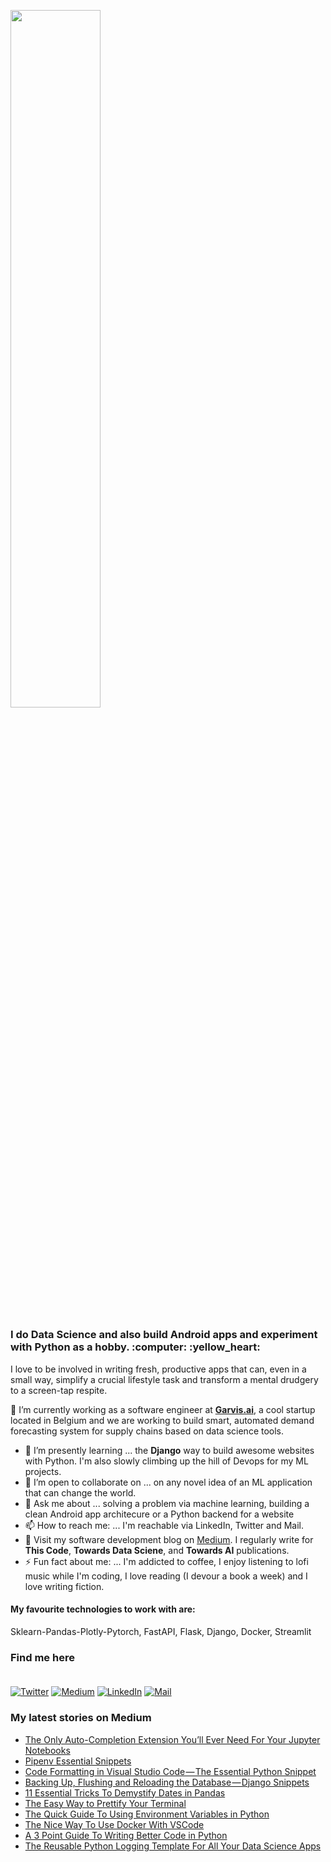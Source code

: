 <p  align="left" > <img width=53.5%  src="https://user-images.githubusercontent.com/34805906/94922526-0481e200-04d8-11eb-9300-e42c9bfea9f8.png"></p> 

<h3>I do Data Science and also build Android apps and experiment with Python as a hobby. :computer:  :yellow_heart: </h3>

I love to be involved in writing fresh, productive apps that can, even in a small way, simplify a crucial lifestyle task and transform a mental drudgery to a screen-tap respite.  

🔭 I’m currently working as a software engineer at [**Garvis.ai**](https://www.garvis.ai/), a cool startup located in Belgium and we are working to build smart, automated demand forecasting system for supply chains based on data science tools.

- 🌱 I’m presently learning ... the **Django** way to build awesome websites with Python. I'm also slowly climbing up the hill of Devops for my ML projects. 
- 👯 I’m open to collaborate on ... on any novel idea of an ML application that can change the world.
- 💬 Ask me about ... solving a problem via machine learning, building a clean Android app architecure or a Python backend for a website 
- 📫 How to reach me: ... I'm reachable via LinkedIn, Twitter and Mail.
- :book: Visit my software development blog on [Medium](https://medium.com/@ipom). I regularly write for **This Code**, **Towards Data Sciene**, and **Towards AI** publications. 
- ⚡ Fun fact about me: ... I'm addicted to coffee, I enjoy listening to lofi music while I'm coding, I love reading (I devour a book a week) and I love writing fiction. 

#### My favourite technologies to work with are:
Sklearn-Pandas-Plotly-Pytorch, FastAPI, Flask, Django, Docker, Streamlit

### Find me here <br><br>
<a href="https://twitter.com/intent/follow?screen_name=csandyash&tw_p=followbutton" target="_blank"><img alt="Twitter" src="https://img.shields.io/badge/twitter-%231DA1F2.svg?&style=for-the-badge&logo=twitter&logoColor=white" /></a>
<a href="https://medium.com/@ipom" target="_blank"><img alt="Medium" src="https://img.shields.io/badge/medium-%2312100E.svg?&style=for-the-badge&logo=medium&logoColor=white" /></a>
<a href="https://www.linkedin.com/in/yashprakash13" target="_blank"><img alt="LinkedIn" src="https://img.shields.io/badge/linkedin-%230077B5.svg?&style=for-the-badge&logo=linkedin&logoColor=white" /></a>
<a href="mailto:yash@yashprakash.com" target="_blank"><img alt="Mail" src="https://img.shields.io/badge/Gmail-D14836?style=for-the-badge&logo=gmail&logoColor=white"/></a>


### My latest stories on Medium
 - [The Only Auto-Completion Extension You’ll Ever Need For Your Jupyter Notebooks](https://towardsdatascience.com/the-only-auto-completion-extension-youll-ever-need-for-your-jupyter-notebooks-87bbaecb7126?source=rss-9ba949960063------2)
 - [Pipenv Essential Snippets](https://medium.com/this-code/pipenv-essential-snippets-4ba976270f5b?source=rss-9ba949960063------2)
 - [Code Formatting in Visual Studio Code — The Essential Python Snippet](https://medium.com/this-code/code-formatting-in-visual-studio-code-the-essential-python-snippet-43eb939892f2?source=rss-9ba949960063------2)
 - [Backing Up, Flushing and Reloading the Database — Django Snippets](https://medium.com/this-code/backing-up-flushing-and-reloading-the-database-django-snippets-5b4e152d4b48?source=rss-9ba949960063------2)
 - [11 Essential Tricks To Demystify Dates in Pandas](https://towardsdatascience.com/11-essential-tricks-to-demystify-dates-in-pandas-8644ec591cf1?source=rss-9ba949960063------2)
 - [The Easy Way to Prettify Your Terminal](https://towardsdatascience.com/the-easy-way-to-prettify-your-terminal-24da896b031a?source=rss-9ba949960063------2)
 - [The Quick Guide To Using Environment Variables in Python](https://towardsdatascience.com/the-quick-guide-to-using-environment-variables-in-python-d4ec9291619e?source=rss-9ba949960063------2)
 - [The Nice Way To Use Docker With VSCode](https://towardsdatascience.com/the-nice-way-to-use-docker-with-vscode-f475c49aab1b?source=rss-9ba949960063------2)
 - [A 3 Point Guide To Writing Better Code in Python](https://medium.com/this-code/a-3-point-guide-to-writing-better-code-in-python-762e0c46f178?source=rss-9ba949960063------2)
 - [The Reusable Python Logging Template For All Your Data Science Apps](https://towardsdatascience.com/the-reusable-python-logging-template-for-all-your-data-science-apps-551697c8540?source=rss-9ba949960063------2)